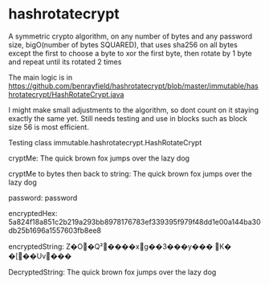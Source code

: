 # hashrotatecrypt
A symmetric crypto algorithm, on any number of bytes and any password size, bigO(number of bytes SQUARED), that uses sha256 on all bytes except the first to choose a byte to xor the first byte, then rotate by 1 byte and repeat until its rotated 2 times

The main logic is in https://github.com/benrayfield/hashrotatecrypt/blob/master/immutable/hashrotatecrypt/HashRotateCrypt.java

I might make small adjustments to the algorithm, so dont count on it staying exactly the same yet. Still needs testing and use in blocks such as block size 56 is most efficient.

Testing class immutable.hashrotatecrypt.HashRotateCrypt

cryptMe: The quick brown fox jumps over the lazy dog

cryptMe to bytes then back to string: The quick brown fox jumps over the lazy dog

password: password

encryptedHex: 5a824f18a851c2b219a293bb8978176783ef339395f979f48dd1e00a144ba30db25b1696a1557603fb8ee8

encryptedString: Z�O�Q²����xg��3���y���
K�
�[��Uv���

DecryptedString: The quick brown fox jumps over the lazy dog
